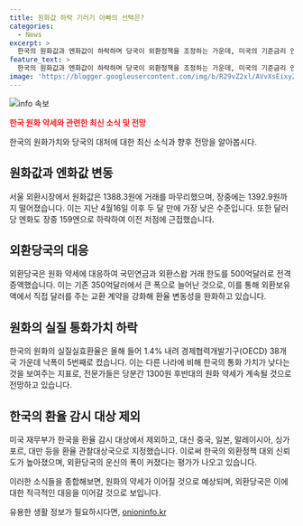 ```yaml
---
title: 원화값 하락 기러기 아빠의 선택은?
categories:
  - News
excerpt: >
  한국의 원화값과 엔화값이 하락하며 당국이 외환정책을 조정하는 가운데, 미국의 기준금리 인하 예상이 늦춰질 것이라는 전망으로 달러당 원화값이 1390원대로 하락했다. 국민연금과 외환스왑 거래 한도를 500억달러로 증액하는 등 대응에 나서며, 원화값이 한 때 1392.9원까지 떨어진 것으로 나타났다. 또한, 미국은 한국을 환율관찰 대상국에서 제외했으며, 이에 따라 외환정책에 대한 신뢰도가 높아지고 있으며, 전문가들은 원화 약세가 계속될 것으로 전망하고 있다. (출처: 연합뉴스)
feature_text: >
  한국의 원화값과 엔화값이 하락하며 당국이 외환정책을 조정하는 가운데, 미국의 기준금리 인하 예상이 늦춰질 것이라는 전망으로 달러당 원화값이 1390원대로 하락했다. 국민연금과 외환스왑 거래 한도를 500억달러로 증액하는 등 대응에 나서며, 원화값이 한 때 1392.9원까지 떨어진 것으로 나타났다. 또한, 미국은 한국을 환율관찰 대상국에서 제외했으며, 이에 따라 외환정책에 대한 신뢰도가 높아지고 있으며, 전문가들은 원화 약세가 계속될 것으로 전망하고 있다. (출처: 연합뉴스)
image: 'https://blogger.googleusercontent.com/img/b/R29vZ2xl/AVvXsEixyZcFfHzMRdzZMjFBmAUKJYCLCGyLL1o632UiGVXcaFdKo_bkvkuCioo0uUKlGfBVcT3P84aROyZIXSBEx3Aw5nCQ3pTgDom1WDC4m8eifvWiAmWEEVb4x6G_l8C0QH225ldMjyaFvpxGEBGNO37VmDTDMHGhJPq73UglMfDca1-0aw/s1600/blogspot.png'
---
```


<p><img src="https://blogger.googleusercontent.com/img/b/R29vZ2xl/AVvXsEixyZcFfHzMRdzZMjFBmAUKJYCLCGyLL1o632UiGVXcaFdKo_bkvkuCioo0uUKlGfBVcT3P84aROyZIXSBEx3Aw5nCQ3pTgDom1WDC4m8eifvWiAmWEEVb4x6G_l8C0QH225ldMjyaFvpxGEBGNO37VmDTDMHGhJPq73UglMfDca1-0aw/s1600/blogspot.png" alt="info 속보" /></p>

<p><b><span style="color: #ee2323;">한국 원화 약세와 관련한 최신 소식 및 전망</span></b></p>

<p>한국의 원화가치와 당국의 대처에 대한 최신 소식과 향후 전망을 알아봅시다.</p>

<h2 data-ke-size="size26">원화값과 엔화값 변동</h2>

<p>서울 외환시장에서 원화값은 1388.3원에 거래를 마무리했으며, 장중에는 1392.9원까지 떨어졌습니다. 이는 지난 4월16일 이후 두 달 만에 가장 낮은 수준입니다. 또한 달러당 엔화도 장중 159엔으로 하락하여 이전 저점에 근접했습니다.</p>

<h2 data-ke-size="size26">외환당국의 대응</h2>

<p>외환당국은 원화 약세에 대응하여 국민연금과 외환스왑 거래 한도를 500억달러로 전격 증액했습니다. 이는 기존 350억달러에서 큰 폭으로 늘어난 것으로, 이를 통해 외환보유액에서 직접 달러를 주는 교환 계약을 강화해 환율 변동성을 완화하고 있습니다.</p>

<h2 data-ke-size="size26">원화의 실질 통화가치 하락</h2>

<p>한국의 원화의 실질실효환율은 올해 들어 1.4% 내려 경제협력개발기구(OECD) 38개국 가운데 낙폭이 5번째로 컸습니다. 이는 다른 나라에 비해 한국의 통화 가치가 낮다는 것을 보여주는 지표로, 전문가들은 당분간 1300원 후반대의 원화 약세가 계속될 것으로 전망하고 있습니다.</p>

<h2 data-ke-size="size26">한국의 환율 감시 대상 제외</h2>

<p>미국 재무부가 한국을 환율 감시 대상에서 제외하고, 대신 중국, 일본, 말레이시아, 싱가포르, 대만 등을 환율 관찰대상국으로 지정했습니다. 이로써 한국의 외환정책 대외 신뢰도가 높아졌으며, 외환당국의 운신의 폭이 커졌다는 평가가 나오고 있습니다.</p>

<p>이러한 소식들을 종합해보면, 원화의 약세가 이어질 것으로 예상되며, 외환당국은 이에 대한 적극적인 대응을 이어갈 것으로 보입니다.</p>
유용한 생활 정보가 필요하시다면, <a href="https://onioninfo.kr" rel="dofollow">onioninfo.kr</a>


